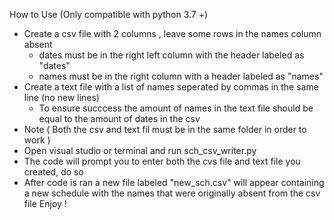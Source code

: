 How to Use (Only compatible with python 3.7 +) 
- Create a csv file with 2 columns , leave some rows in the names column absent 
  - dates must be in the right left column with the header labeled as "dates"
  - names must be in the right column with a header labeled as "names"
- Create a text file with a list of names seperated by commas in the same line (no new lines)
  - To ensure succcess the amount of names in the text file should be equal to the amount of dates in the csv
 - Note ( Both the csv and text fil must be in the same folder in order to work ) 
- Open visual studio or terminal and run sch_csv_writer.py
- The code will prompt you to enter both the cvs file and text file you created, do so
- After code is ran a new file labeled "new_sch.csv" will appear containing a new schedule with the names that were originally absent from the csv file
Enjoy !
